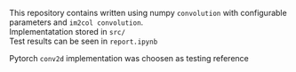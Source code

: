 This repository contains written using numpy `convolution` with configurable parameters and `im2col convolution`.  
Implementatation stored in `src/`  
Test results can be seen in `report.ipynb`
  
Pytorch `conv2d` implementation was choosen as testing reference  
